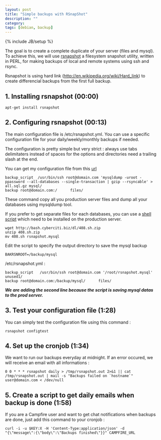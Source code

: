 ```yaml
---
layout: post
title: "Simple backups with RSnapShot"
description: ""
category: 
tags: [debian, backup]
---
```

{% include JB/setup %}

The goal is to create a complete duplicate of your server (files and mysql).
To achieve this, we will use [rsnapshot](https://github.com/DrHyde/rsnapshot)
 a filesystem snapshot utility, written in PERL, for making backups of local 
and remote systems using ssh and rsync.

Rsnapshot is using hard link (http://en.wikipedia.org/wiki/Hard_link) to create
differencial backups from the first full backup.


## 1. Installing rsnapshot (00:00)
```
apt-get install rsnapshot
```

## 2. Configuring rsnapshot (00:13)
The main configuration file is /etc/rsnapshot.yml.
You can use a specific configuration file for your daily/weekly/monthly backups 
if needed.

The configuration is pretty simple but very strict : always use tabs delimitaters 
instead of spaces for the options and directories need a trailing slash at the end.

You can get my configuration file from this [url](https://gist.github.com/4259910)

```
backup_script  /usr/bin/ssh root@domain.com 'mysqldump -uroot -ppassword --all-databases --single-transaction | gzip --rsyncable' > all.sql.gz mysql/  
backup root@domain.com:/      files/  
```
These command copy all you production server files and dump all your databases
using mysqldump tool.

If you prefer to get separate files for each databases, you can use a [shell
script](http://bash.cyberciti.biz/dl/408.sh.zip) which need to be installed 
on the production server.
```
wget http://bash.cyberciti.biz/dl/408.sh.zip
unzip 408.sh.zip
mv 408.sh rsnapshot.mysql
```
Edit the script to specify the output directory to save the mysql backup
```
BAKRSNROOT=/backup/mysql
```

/etc/rsnapshot.yml :
```
backup_script   /usr/bin/ssh root@domain.com '/root/rsnapshot.mysql'    unused1/  
backup root@domain.com:/backup/mysql/      files/  
```
***We are adding the second line because the script is saving mysql datas to the
prod server.***

## 3. Test your configuration file (1:28)
You can simply test the configuration file using this command :
```
rsnapshot configtest
```

## 4. Set up the cronjob (1:34)
We want to run our backups everyday at midnight. 
If an error occured, we will receive an email with all informations :
```
0 0 * * * rsnapshot daily > /tmp/rsnapshot.out 2>&1 || cat /tmp/rsnapshot.out | mail -s "Backups failed on `hostname`" user@domain.com < /dev/null
```

## 5. Create a script to get daily emails when backup is done (1:58)
If you are a Campfire user and want to get chat notifications when backups
are done, just add this command to your cronjob :
```
curl -i -u $KEY:X -H 'Content-Type:application/json' -d
"{\"message\":{\"body\":\"Backups finished\"}}" CAMPFIRE_URL
```
